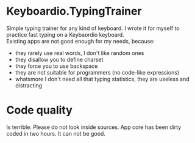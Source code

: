 # Keyboardio.TypingTrainer

Simple typing trainer for any kind of keyboard. I wrote it for myself to practice fast typing on a Keybaordio keyboard.  
Existing apps are not good enough for my needs, because:
- they rarely use real words, I don't like random ones  
- they disallow you to define charset  
- they force you to use backspace  
- they are not suitable for programmers (no code-like expressions)  
- whatsmore I don't need all that typing statistics, they are useless and distracting  

# Code quality

Is terrible. Please do not look inside sources. App core has been dirty coded in two hours. It can not be good.